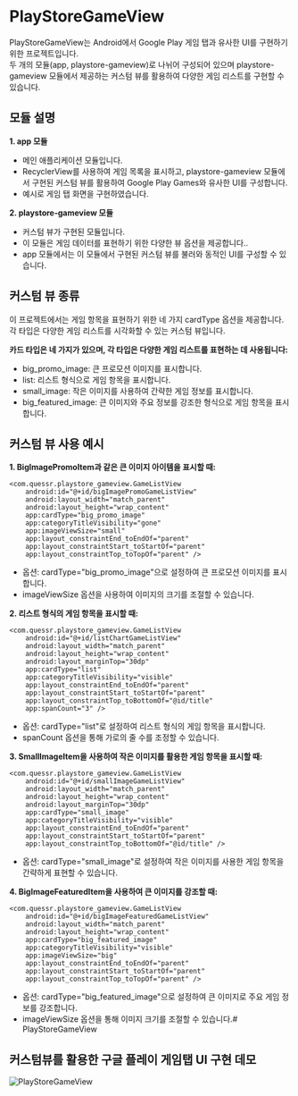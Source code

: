# PlayStoreGameView

PlayStoreGameView는 Android에서 Google Play 게임 탭과 유사한 UI를 구현하기 위한 프로젝트입니다.  
두 개의 모듈(app, playstore-gameview)로 나뉘어 구성되어 있으며 playstore-gameview 모듈에서 제공하는 커스텀 뷰를 활용하여 다양한 게임 리스트를 구현할 수 있습니다.

## 모듈 설명

**1. app 모듈**

- 메인 애플리케이션 모듈입니다.
- RecyclerView를 사용하여 게임 목록을 표시하고, playstore-gameview 모듈에서 구현된 커스텀 뷰를 활용하여 Google Play Games와 유사한 UI를 구성합니다.
- 예시로 게임 탭 화면을 구현하였습니다.

**2. playstore-gameview 모듈**

- 커스텀 뷰가 구현된 모듈입니다.
- 이 모듈은 게임 데이터를 표현하기 위한 다양한 뷰 옵션을 제공합니다..
- app 모듈에서는 이 모듈에서 구현된 커스텀 뷰를 불러와 동적인 UI를 구성할 수 있습니다.

## 커스텀 뷰 종류
이 프로젝트에서는 게임 항목을 표현하기 위한 네 가지 cardType 옵션을 제공합니다. 각 타입은 다양한 게임 리스트를 시각화할 수 있는 커스텀 뷰입니다.

**카드 타입은 네 가지가 있으며, 각 타입은 다양한 게임 리스트를 표현하는 데 사용됩니다:**
- big_promo_image: 큰 프로모션 이미지를 표시합니다.
- list: 리스트 형식으로 게임 항목을 표시합니다.
- small_image: 작은 이미지를 사용하여 간략한 게임 정보를 표시합니다.
- big_featured_image: 큰 이미지와 주요 정보를 강조한 형식으로 게임 항목을 표시합니다.

## 커스텀 뷰 사용 예시

**1. BigImagePromoItem과 같은 큰 이미지 아이템을 표시할 때:**
```
<com.quessr.playstore_gameview.GameListView
    android:id="@+id/bigImagePromoGameListView"
    android:layout_width="match_parent"
    android:layout_height="wrap_content"
    app:cardType="big_promo_image"
    app:categoryTitleVisibility="gone"
    app:imageViewSize="small"
    app:layout_constraintEnd_toEndOf="parent"
    app:layout_constraintStart_toStartOf="parent"
    app:layout_constraintTop_toTopOf="parent" />
```
- 옵션: cardType="big_promo_image"으로 설정하여 큰 프로모션 이미지를 표시합니다.
- imageViewSize 옵션을 사용하여 이미지의 크기를 조절할 수 있습니다.

**2. 리스트 형식의 게임 항목을 표시할 때:**
```
<com.quessr.playstore_gameview.GameListView
    android:id="@+id/listChartGameListView"
    android:layout_width="match_parent"
    android:layout_height="wrap_content"
    android:layout_marginTop="30dp"
    app:cardType="list"
    app:categoryTitleVisibility="visible"
    app:layout_constraintEnd_toEndOf="parent"
    app:layout_constraintStart_toStartOf="parent"
    app:layout_constraintTop_toBottomOf="@id/title"
    app:spanCount="3" />
```
- 옵션: cardType="list"로 설정하여 리스트 형식의 게임 항목을 표시합니다.
- spanCount 옵션을 통해 가로의 줄 수를 조정할 수 있습니다.

**3. SmallImageItem을 사용하여 작은 이미지를 활용한 게임 항목을 표시할 때:**
```
<com.quessr.playstore_gameview.GameListView
    android:id="@+id/smallImageGameListView"
    android:layout_width="match_parent"
    android:layout_height="wrap_content"
    android:layout_marginTop="30dp"
    app:cardType="small_image"
    app:categoryTitleVisibility="visible"
    app:layout_constraintEnd_toEndOf="parent"
    app:layout_constraintStart_toStartOf="parent"
    app:layout_constraintTop_toBottomOf="@id/title" />
```
- 옵션: cardType="small_image"로 설정하여 작은 이미지를 사용한 게임 항목을 간략하게 표현할 수 있습니다.

**4. BigImageFeaturedItem을 사용하여 큰 이미지를 강조할 때:**
```
<com.quessr.playstore_gameview.GameListView
    android:id="@+id/bigImageFeaturedGameListView"
    android:layout_width="match_parent"
    android:layout_height="wrap_content"
    app:cardType="big_featured_image"
    app:categoryTitleVisibility="visible"
    app:imageViewSize="big"
    app:layout_constraintEnd_toEndOf="parent"
    app:layout_constraintStart_toStartOf="parent"
    app:layout_constraintTop_toTopOf="parent" />
```
- 옵션: cardType="big_featured_image"으로 설정하여 큰 이미지로 주요 게임 정보를 강조합니다.
- imageViewSize 옵션을 통해 이미지 크기를 조절할 수 있습니다.# PlayStoreGameView

## 커스텀뷰를 활용한 구글 플레이 게임탭 UI 구현 데모

![PlayStoreGameView](https://github.com/user-attachments/assets/ced75027-5480-4ee4-af09-9576b383bb12)

